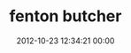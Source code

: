 ---
title: "fenton butcher"
date: 2012-10-23 12:34:21 00:00
permalink: /fenton
twitter: ""
likes: [1216]
id: 1393
gravatar: "http://www.gravatar.com/avatar/d9e7d301ca19c5c65f44c9c48cbdee00"
---